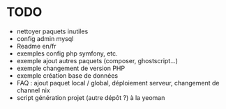 # TODO

* nettoyer paquets inutiles
* config admin mysql
* Readme en/fr
* exemples config php symfony, etc.
* exemple ajout autres paquets (composer, ghostscript...) 
* exemple changement de version PHP
* exemple création base de données
* FAQ : ajout paquet local / global, déploiement serveur, changement de channel nix
* script génération projet (autre dépôt ?) à la yeoman
